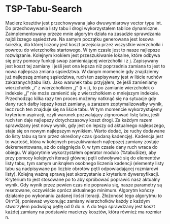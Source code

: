 # TSP-Tabu-Search
Macierz kosztów jest przechowywana jako dwuwymiarowy vector typu int. Do przechowywania listy
tabu i drogi wykorzystałem tablice dynamiczne. Zaimplementowany przeze mnie algorytm działa na
zasadzie sprawdzania najbliższego sąsiedztwa. Na samym początku generowana jest losowa ścieżka,
dla której liczony jest koszt przejścia przez wszystkie wierzchołki i powrotu do wierzchołka startowego.
W tym czasie jest to nasze najlepsze rozwiązanie. Kolejnym krokiem jest przeszukiwanie lokalne, które
odbywa się przy pomocy funkcji swap zamieniającej wierzchołki i z j. Zapisywany jest koszt tej zamiany
i jeśli jest ona lepsza niż poprzednia zamiana to jest to nowa najlepsza zmiana sąsiedztwa. W danym
momencie gdy znajdziemy już najlepszą zmianę sąsiedztwa, ruch ten zapisywany jest w liście ruchów
zakazanych(tabu list). Jako warunek tabu przyjąłem, że jeśli zamieniamy wierzchołek „i” z
wierzchołkiem „j” (i < j), to po zamianie wierzchołek o indeksie „j” nie może zamienić się z
wierzchołkiem o mniejszym indeksie. Przechodząc kilka razy ten proces możemy natknąć się na
sytuacje gdy dany ruch dałby lepszy koszt zamiany, a zarazem zoptymalizowałby wynik, lecz ruch ten
znajduje się na liście tabu. W tym momencie wykorzystujemy kryterium aspiracji, czyli warunek
pozwalający zignorować listę tabu, jeśli ruch ten daje najlepszy dotychczasowy koszt drogi. Za każdym
razem sprawdzany jest nowy wynik, gdy jest on lepszy od aktualnego najlepszego, staje się on nowym
najlepszym wynikiem. Warto dodać, że ruchy dodawane do listy tabu są tam przez określony czas
(podaną kadencję). Kadencja jest to wartość, która w kolejnych poszukiwaniach najlepszej zamiany
zostaje dekrementowana, aż do osiągnięcia 0, w tym czasie dany ruch wraca do obiegu. W algorytmie
wykorzystałem operator modulo (%tabuSize), aby przy pomocy kolejnych iteracji głównej pętli
odwoływać się do elementów listy tabu, tym samym uniknąłem osobnego liczenia kadencji (elementy
listy tabu są nadpisywane po liczbie obrotów pętli odpowiadającej rozmiarowi listy). Kolejną ważną
sprawą jest skorzystanie z kryterium dywersyfikacji. Kryterium to jest stosowane po to aby spróbować 
poprawić nasz aktualny wynik. Gdy wynik przez pewien czas nie poprawia się, nasze parametry są
resetowane, oczywiście oprócz aktualnego minimum. Algorytm kończy działanie po wykonaniu zadanej
ilości iteracji. Złożoność tego algorytmu to O(n^3), ponieważ wykonując zamiany wierzchołków każdy
z każdym stworzyłem podwójną pętlę od 0 do n. A do tego sprawdzany jest koszt każdej zamiany na
podstawie macierzy kosztów, która również ma rozmiar n.
